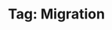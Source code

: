 ---
layout: tag
title: "Tag: Migration"
description: Showing all posts with the tag 'Migration' to make it easier for you to find all the GeekWolf posts that you're interested in
tag: migration
permalink: /tag/migration/
---